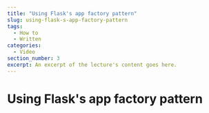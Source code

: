 ```yaml
---
title: "Using Flask's app factory pattern"
slug: using-flask-s-app-factory-pattern
tags:
  - How to
  - Written
categories:
  - Video
section_number: 3
excerpt: An excerpt of the lecture's content goes here.
---
```


# Using Flask's app factory pattern